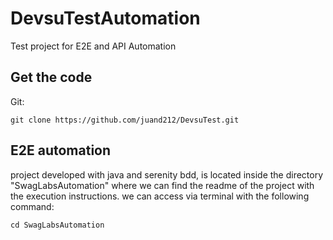 # DevsuTestAutomation

Test project for E2E and API Automation

## Get the code

Git:

    git clone https://github.com/juand212/DevsuTest.git


## E2E automation

project developed with java and serenity bdd, is located inside the directory "SwagLabsAutomation" where we can find the readme of the project with the execution instructions. we can access via terminal with the following command:

    cd SwagLabsAutomation

